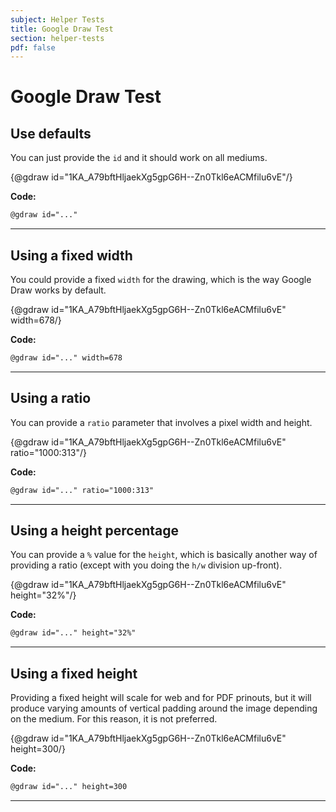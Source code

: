```yaml
---
subject: Helper Tests
title: Google Draw Test
section: helper-tests
pdf: false
--- 
```


# Google Draw Test 

## Use defaults

You can just provide the `id` and it should work on all mediums.

{@gdraw id="1KA_A79bftHljaekXg5gpG6H--Zn0Tkl6eACMfilu6vE"/}

**Code:**

```html
@gdraw id="..."
```

---

## Using a fixed width

You could provide a fixed `width` for the drawing, which is the way Google Draw
works by default.  

{@gdraw id="1KA_A79bftHljaekXg5gpG6H--Zn0Tkl6eACMfilu6vE" width=678/}

**Code:**

```html
@gdraw id="..." width=678
```

---

## Using a ratio

You can provide a `ratio` parameter that involves a pixel width and height.

{@gdraw id="1KA_A79bftHljaekXg5gpG6H--Zn0Tkl6eACMfilu6vE" ratio="1000:313"/}

**Code:**

```html
@gdraw id="..." ratio="1000:313"
```

---

## Using a height percentage

You can provide a `%` value for the `height`, which is basically another way of
providing a ratio (except with you doing the `h/w` division up-front). 

{@gdraw id="1KA_A79bftHljaekXg5gpG6H--Zn0Tkl6eACMfilu6vE" height="32%"/}

**Code:**

```html
@gdraw id="..." height="32%"
```

---

## Using a fixed height

Providing a fixed height will scale for web and for PDF prinouts, but it will
produce varying amounts of vertical padding around the image depending on the medium.
For this reason, it is not preferred.

{@gdraw id="1KA_A79bftHljaekXg5gpG6H--Zn0Tkl6eACMfilu6vE" height=300/}

**Code:**

```html
@gdraw id="..." height=300
```
  

---

